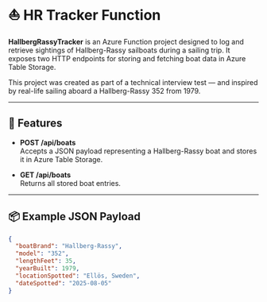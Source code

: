 # ⛵ HR Tracker Function

**HallbergRassyTracker** is an Azure Function project designed to log and retrieve sightings of Hallberg-Rassy sailboats during a sailing trip. It exposes two HTTP endpoints for storing and fetching boat data in Azure Table Storage.

This project was created as part of a technical interview test — and inspired by real-life sailing aboard a Hallberg-Rassy 352 from 1979.

---

## 🚀 Features

- **POST /api/boats**  
  Accepts a JSON payload representing a Hallberg-Rassy boat and stores it in Azure Table Storage.

- **GET /api/boats**  
  Returns all stored boat entries.

---

## 📦 Example JSON Payload

```json
{
  "boatBrand": "Hallberg-Rassy",
  "model": "352",
  "lengthFeet": 35,
  "yearBuilt": 1979,
  "locationSpotted": "Ellös, Sweden",
  "dateSpotted": "2025-08-05"
}
